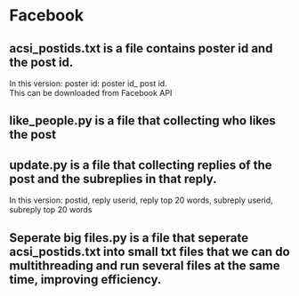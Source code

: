 # Facebook
acsi_postids.txt is a file contains poster id and the post id. <br>
----------
In this version: poster id: poster id_ post id. <br>
This can be downloaded from Facebook API<br>

like_people.py is a file that collecting who likes the post <br>
-------------
update.py is a file that collecting replies of the post and the subreplies in that reply. <br>
---------
In this version: postid, reply userid, reply top 20 words, subreply userid, subreply top 20 words<br>

Seperate big files.py is a file that seperate acsi_postids.txt into small txt files that we can do multithreading and run several files at the same time, improving efficiency. 
--------
